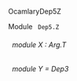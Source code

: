 OcamlaryDep5Z

 Module `` Dep5.Z`` 
<a id="module-X"></a>
###### &nbsp; module X : Arg.T



<a id="module-Y"></a>
###### &nbsp; module Y = Dep3

